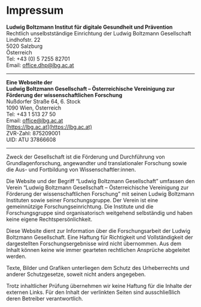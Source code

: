 # Impressum

**Ludwig Boltzmann Institut für digitale Gesundheit und Prävention**  
Rechtlich unselbstständige Einrichtung der Ludwig Boltzmann Gesellschaft  
Lindhofstr. 22  
5020 Salzburg  
Österreich  
Tel: +43 (0) 5 7255 82701  
Email: [office.dhp@lbg.ac.at](mailto:office.dhp@lbg.ac.at)

---

**Eine Webseite der**  
**Ludwig Boltzmann Gesellschaft – Österreichische Vereinigung zur Förderung der wissenschaftlichen Forschung**  
Nußdorfer Straße 64, 6. Stock  
1090 Wien, Österreich  
Tel: +43 1 513 27 50  
Email: [office@lbg.ac.at](mailto:office@lbg.ac.at)  
[https://lbg.ac.at](https://lbg.ac.at)  
ZVR-Zahl: 875209001  
UID: ATU 37866608

---

Zweck der Gesellschaft ist die Förderung und Durchführung von Grundlagenforschung, angewandter und translationaler Forschung sowie die Aus- und Fortbildung von Wissenschaftler:innen.

Die Website und der Begriff “Ludwig Boltzmann Gesellschaft” umfassen den Verein “Ludwig Boltzmann Gesellschaft – Österreichische Vereinigung zur Förderung der wissenschaftlichen Forschung” mit seinen Ludwig Boltzmann Instituten sowie seiner Forschungsgruppe. Der Verein ist eine gemeinnützige Forschungseinrichtung. Die Institute und die Forschungsgruppe sind organisatorisch weitgehend selbständig und haben keine eigene Rechtspersönlichkeit.

Diese Website dient zur Information über die Forschungsarbeit der Ludwig Boltzmann Gesellschaft. Eine Haftung für Richtigkeit und Vollständigkeit der dargestellten Forschungsergebnisse wird nicht übernommen. Aus dem Inhalt können keine wie immer gearteten rechtlichen Ansprüche abgeleitet werden.

Texte, Bilder und Grafiken unterliegen dem Schutz des Urheberrechts und anderer Schutzgesetze, soweit nicht anders angegeben.

Trotz inhaltlicher Prüfung übernehmen wir keine Haftung für die Inhalte der externen Links. Für den Inhalt der verlinkten Seiten sind ausschließlich deren Betreiber verantwortlich.